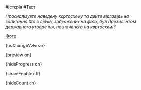 #Історія #Тест

*Проаналізуйте наведену картосхему та дайте відповідь на запитання.Хто з діячів, зображених на фото, був Президентом державного утворення, позначеного на картосхемі?*

[Фото](https://zno.osvita.ua//doc/images/znotest/121/12102/5.jpg)

{noChangeVote on}

{preview on}

{hideProgress on}

{shareEnable off}

{hideCount on}

